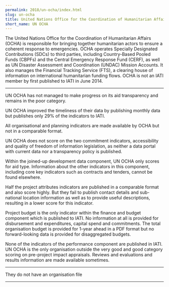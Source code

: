 ```yaml
---
permalink: 2018/un-ocha/index.html
slug: un-ocha
title: United Nations Office for the Coordination of Humanitarian Affairs (UN OCHA)
short_name: UN OCHA
---
```


The United Nations Office for the Coordination of Humanitarian Affairs (OCHA) is responsible for bringing together humanitarian actors to ensure a coherent response to emergencies. OCHA operates Specially Designated Contributions (SDCs) to third parties, including Country-Based Pooled Funds (CBPFs) and the Central Emergency Response Fund (CERF), as well as UN Disaster Assessment and Coordination (UNDAC) Mission Accounts. It also manages the Financial Tracking Service (FTS), a clearing house of information on international humanitarian funding flows. OCHA is not an IATI member by first published to IATI in June 2014.

---

UN OCHA has not managed to make progress on its aid transparency and remains in the poor category. 

UN OCHA improved the timeliness of their data by publishing monthly data but publishes only 29% of the indicators to IATI. 

All organisational and planning indicators are made available by OCHA but not in a comparable format. 

UN OCHA does not score on the two commitment indicators, accessibility and quality of freedom of information legislation, as neither a data portal with current data nor a transparency policy is published. 

Within the joined-up development data component, UN OCHA only scores for aid type. Information about the other indicators in this component, including core key indicators such as contracts and tenders, cannot be found elsewhere. 

Half the project attributes indicators are published in a comparable format and also score highly. But they fail to publish contact details and sub-national location information as well as to provide useful descriptions, resulting in a lower score for this indicator.  

Project budget is the only indicator within the finance and budget component which is published to IATI. No information at all is provided for disbursement and expenditures, capital spend and commitments. The total organisation budget is provided for 1-year ahead in a PDF format but no forward-looking data is provided for disaggregated budgets. 

None of the indicators of the performance component are published in IATI. UN OCHA is the only organisation outside the very good and good category scoring on pre-project impact appraisals. Reviews and evaluations and results information are made available sometimes. 


---

They do not have an organisation file

---
